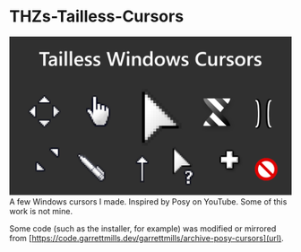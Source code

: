 # THZs-Tailless-Cursors
[![main image](https://raw.githubusercontent.com/THZ-GH/THZs-Tailless-Cursors/main/Cursor%20Showcase.png)](#features)
A few Windows cursors I made. Inspired by Posy on YouTube. Some of this work is not mine.


Some code (such as the installer, for example) was modified or mirrored from [https://code.garrettmills.dev/garrettmills/archive-posy-cursors](url).

